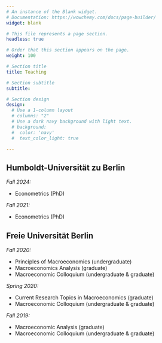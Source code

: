 ```yaml
---
# An instance of the Blank widget.
# Documentation: https://wowchemy.com/docs/page-builder/
widget: blank

# This file represents a page section.
headless: true

# Order that this section appears on the page.
weight: 100

# Section title
title: Teaching

# Section subtitle
subtitle:

# Section design
design:
  # Use a 1-column layout
  # columns: "2"
  # Use a dark navy background with light text.
  # background:
  #  color: 'navy'
  #  text_color_light: true

---
```


<h2>Humboldt-Universität zu Berlin</h2>

*Fall 2024:*
+ Econometrics (PhD)

*Fall 2021:*
+ Econometrics (PhD)

<h2>Freie Universität Berlin</h2>

*Fall 2020:*
+ Principles of Macroeconomics (undergraduate)
+ Macroeconomics Analysis (graduate)
+ Macroeconomic Colloquium (undergraduate & graduate)

*Spring 2020:*
+ Current Research Topics in Macroeconomics (graduate)
+ Macroeconomic Colloquium (undergraduate & graduate)

*Fall 2019:*
+ Macroeconomic Analysis (graduate)
+ Macroeconomic Colloquium (undergraduate & graduate)
